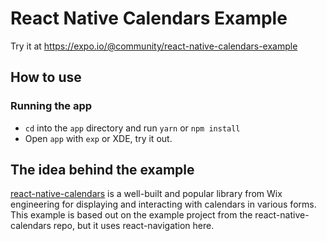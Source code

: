 # React Native Calendars Example

Try it at https://expo.io/@community/react-native-calendars-example

## How to use

### Running the app

- `cd` into the `app` directory and run `yarn` or `npm install`
- Open `app` with `exp` or XDE, try it out.

## The idea behind the example

[react-native-calendars](https://github.com/wix/react-native-calendars)
is a well-built and popular library from Wix engineering for displaying
and interacting with calendars in various forms. This example is based
out on the example project from the react-native-calendars repo, but
it uses react-navigation here.

